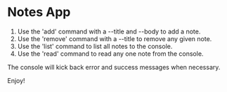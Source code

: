 # Notes App

1. Use the 'add' command with a --title and --body to add a note.
2. Use the 'remove' command with a --title to remove any given note.
3. Use the 'list' command to list all notes to the console.
4. Use the 'read' command to read any one note from the console.

The console will kick back error and success messages when necessary.

Enjoy!
